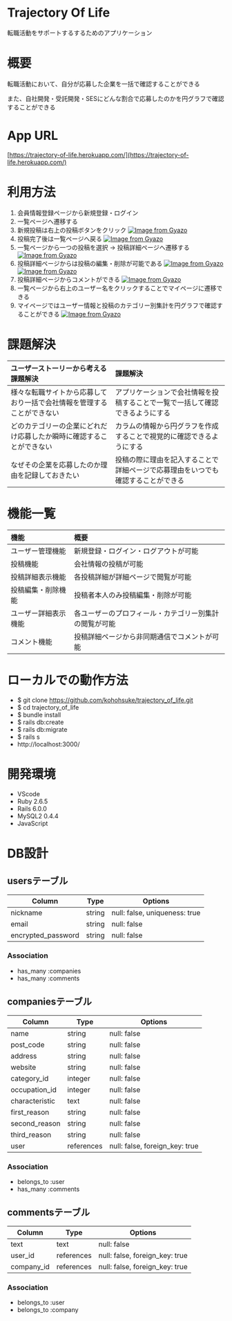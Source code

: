 # Trajectory Of Life

転職活動をサポートするするためのアプリケーション

# 概要

転職活動において、自分が応募した企業を一括で確認することができる

また、自社開発・受託開発・SESにどんな割合で応募したのかを円グラフで確認することができる

# App URL

[https://trajectory-of-life.herokuapp.com/](https://trajectory-of-life.herokuapp.com/)

# 利用方法

1. 会員情報登録ページから新規登録・ログイン
2. 一覧ページへ遷移する
3. 新規投稿は右上の投稿ボタンをクリック
[![Image from Gyazo](https://i.gyazo.com/36946cc3a941a925b72c607f34f1e952.gif)](https://gyazo.com/36946cc3a941a925b72c607f34f1e952)
4. 投稿完了後は一覧ページへ戻る
[![Image from Gyazo](https://i.gyazo.com/874a03f88158a1fd406ba2b6bad606b5.gif)](https://gyazo.com/874a03f88158a1fd406ba2b6bad606b5)
5. 一覧ページから一つの投稿を選択 → 投稿詳細ページへ遷移する
[![Image from Gyazo](https://i.gyazo.com/f7ef9f079f52eb880cb0b54b39462f76.gif)](https://gyazo.com/f7ef9f079f52eb880cb0b54b39462f76)
6. 投稿詳細ページからは投稿の編集・削除が可能である
[![Image from Gyazo](https://i.gyazo.com/11976cee20f0c70d1ba28d862137da17.gif)](https://gyazo.com/11976cee20f0c70d1ba28d862137da17)
[![Image from Gyazo](https://i.gyazo.com/88098ca847c0801fe635051d5e0808f3.gif)](https://gyazo.com/88098ca847c0801fe635051d5e0808f3)
7. 投稿詳細ページからコメントができる
[![Image from Gyazo](https://i.gyazo.com/924d55339117d4853dadea609b500232.gif)](https://gyazo.com/924d55339117d4853dadea609b500232)
8. 一覧ページから右上のユーザー名をクリックすることでマイページに遷移できる
9. マイページではユーザー情報と投稿のカテゴリー別集計を円グラフで確認することができる
[![Image from Gyazo](https://i.gyazo.com/737dae8f5dfb48a920ae93c0d67a6468.gif)](https://gyazo.com/737dae8f5dfb48a920ae93c0d67a6468)

# 課題解決

| ユーザーストーリーから考える課題解決 | 課題解決 |
| :-- | :-- |
| 様々な転職サイトから応募しており一括で会社情報を管理することができない | アプリケーションで会社情報を投稿することで一覧で一括して確認できるようにする |
| どのカテゴリーの企業にどれだけ応募したか瞬時に確認することができない | カラムの情報から円グラフを作成することで視覚的に確認できるようにする |
| なぜその企業を応募したのか理由を記録しておきたい | 投稿の際に理由を記入することで詳細ページで応募理由をいつでも確認することができる |

# 機能一覧

| 機能 | 概要 |
| :-- | :-- |
| ユーザー管理機能 | 新規登録・ログイン・ログアウトが可能 |
| 投稿機能 | 会社情報の投稿が可能 |
| 投稿詳細表示機能 | 各投稿詳細が詳細ページで閲覧が可能 |
| 投稿編集・削除機能 | 投稿者本人のみ投稿編集・削除が可能 |
| ユーザー詳細表示機能 | 各ユーザーのプロフィール・カテゴリー別集計の閲覧が可能 |
| コメント機能 | 投稿詳細ページから非同期通信でコメントが可能 |

# ローカルでの動作方法

- $ git clone https://github.com/kohohsuke/trajectory_of_life.git
- $ cd trajectory_of_life
- $ bundle install
- $ rails db:create
- $ rails db:migrate
- $ rails s
- http://localhost:3000/

# 開発環境

- VScode
- Ruby 2.6.5
- Rails 6.0.0
- MySQL2 0.4.4
- JavaScript

# DB設計

## usersテーブル

| Column             | Type   | Options                       |
| -------------------| ------ | ----------------------------- |
| nickname           | string | null: false, uniqueness: true |
| email              | string | null: false                   |
| encrypted_password | string | null: false                   |

### Association

- has_many :companies
- has_many :comments

## companiesテーブル

| Column         | Type       | Options                        |
| -------------- | ---------- | ------------------------------ |
| name           | string     | null: false                    |
| post_code      | string     | null: false                    |
| address        | string     | null: false                    |
| website        | string     | null: false                    |
| category_id    | integer    | null: false                    |
| occupation_id  | integer    | null: false                    |
| characteristic | text       | null: false                    |
| first_reason   | string     | null: false                    |
| second_reason  | string     | null: false                    |
| third_reason   | string     | null: false                    |
| user           | references | null: false, foreign_key: true |

### Association

- belongs_to :user
- has_many :comments

## commentsテーブル

| Column     | Type       | Options                        |
| ---------- | ---------- | ------------------------------ |
| text       | text       | null: false                    |
| user_id    | references | null: false, foreign_key: true |
| company_id | references | null: false, foreign_key: true |

### Association

- belongs_to :user
- belongs_to :company